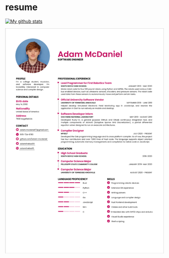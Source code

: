 # resume

[![My github stats](https://github-readme-stats.vercel.app/api?username=adam-mcdaniel&show_icons=true&theme=dracula)](https://github.com/anuraghazra/github-readme-stats)

![Resume](resume.png)
